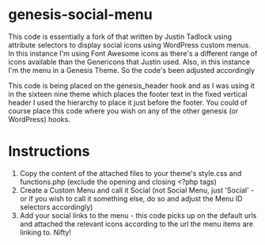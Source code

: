 genesis-social-menu
===================

This code is essentially a fork of that written by Justin Tadlock using attribute selectors to display social icons using WordPress custom menus.  In this instance I'm using Font Awesome icons as there's a different range of icons available than the Genericons that Justin used. Also, in this instance I'm  the menu in a Genesis Theme. So the code's been adjusted accordingly

This code is being placed on the genesis_header hook and as I was using it in the sixteen nine theme which places the footer text in the fixed vertical header I used the hierarchy to place it just before the footer. You could of course place this code where you wish on any of the other genesis (or WordPress) hooks.


Instructions
===================

1. Copy the content of the attached files to your theme's style.css and functions.php (exclude the opening and closing <?php tags)
2. Create a Custom Menu and call it Social (not Social Menu, just 'Social' - or if you wish to call it something else, do so and adjust the Menu ID selectors accordingly)
3. Add your social links to the menu - this code picks up on the default urls and attached the relevant icons according to the url the menu items are linking to. Nifty!
